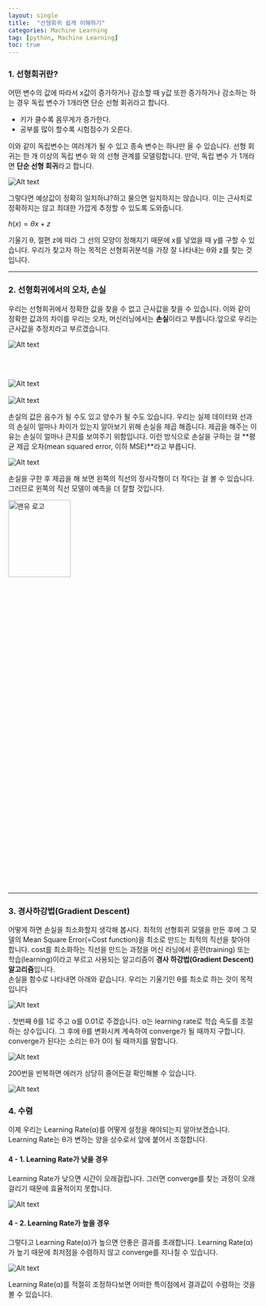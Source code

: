 ```yaml
---
layout: single
title:  "선형회귀 쉽게 이해하기"
categories: Machine Learning
tag: [python, Machine Learning]
toc: true
---
```


### 1. 선형회귀란?

어떤 변수의 값에 따라서 x값이 증가하거나 감소할 때 y값 또한 증가하거나 감소하는 하는 경우 독립 변수가 1개라면 단순 선형 회귀라고 합니다.

 - 키가 클수록 몸무게가 증가한다.
 -  공부를 많이 할수록 시험점수가 오른다. 

이와 같이 독립변수는 여러개가 될 수 있고 종속 변수는 하나만 올 수 있습니다.
선형 회귀는 한 개 이상의 독립 변수 와 의 선형 관계를 모델링합니다. 만약, 독립 변수 가 1개라면 **단순 선형 회귀**라고 합니다.

![Alt text](https://i.esdrop.com/d/f/uVJApfFjHN/a39HQaLJoA.jpg)

그렇다면 예상값이 정확히 일치하냐?하고 물으면 일치하지는 않습니다. 이는 근사치로 정확하지는 않고 최대한 가깝게 추정할 수 있도록 도와줍니다. 

$h(x)=θx+z$

기울기 θ, 절편 z에 따라 그 선의 모양이 정해지기 때문에 x를 넣었을 때 y를 구할 수 있습니다. 우리가 찾고자 하는 목적은 선형회귀분석을 가장 잘 나타내는 θ와 z를 찾는 것입니다.

***

### 2. 선형회귀에서의 오차, 손실

우리는 선형회귀에서 정확한 값을 찾을 수 없고 근사값을 찾을 수 있습니다. 이와 같이 정확한 값과의 차이를 우리는 오차, 머신러닝에서는 **손실**이라고 부릅니다.앞으로 우리는 근사값을 추정치라고 부르겠습니다.

![Alt text](https://i.esdrop.com/d/f/uVJApfFjHN/Hv2vooqllM.jpg)

<br><br>

![Alt text](https://i.esdrop.com/d/f/uVJApfFjHN/XXHYzyxQb7.jpg)
<br><br>
![Alt text](https://i.esdrop.com/d/f/uVJApfFjHN/7KjIKAacQn.png)


손실의 값은 음수가 될 수도 있고 양수가 될 수도 있습니다. 우리는 실제 데이터와 선과의 손실이 얼마나 차이가 있는지 알아보기 위해 손실을 제곱 해줍니다. 제곱을 해주는 이유는 손실이 얼마나 큰지를 보여주기 위함입니다. 이런 방식으로 손실을 구하는 걸 **평균 제곱 오차(mean squared error, 이하 MSE)**라고 부릅니다.


![Alt text](https://i.esdrop.com/d/f/uVJApfFjHN/htNfl3AYzE.jpg)

손실을 구한 후 제곱을 해 보면 왼쪽의 직선의 정사각형이 더 작다는 걸 볼 수 있습니다. 그러므로 왼쪽의 직선 모델이 예측을 더 잘할 것입니다.

<img src="https://i.esdrop.com/d/f/uVJApfFjHN/YkjV2FgYPA.jpg" width="50%" height="20%" title="px(픽셀) 크기 설정" alt="맨유 로고">

***

### 3. 경사하강법(Gradient Descent)

어떻게 하면 손실을 최소화할지 생각해 봅시다. 최적의 선형회귀 모델을 만든 후에 그 모델의 Mean Square Error(=Cost function)을 최소로 만드는 최적의 직선을 찾아야 합니다. cost를 최소화하는 직선을 만드는 과정을 머신 러닝에서 훈련(training) 또는 학습(learning)이라고 부르고 사용되는 알고리즘이 **경사 하강법(Gradient Descent) 알고리즘**입니다.<br>
손실을 함수로 나타내면 아래와 같습니다. 우리는 기울기인 θ를 최소로 하는 것이 목적입니다 


![Alt text](https://i.esdrop.com/d/f/uVJApfFjHN/1XSj2GXKgn.png)

.
 첫번째 θ를 1로 주고 α를 0.01로 주겠습니다. α는 learning rate로 학습 속도를 조절하는 상수입니다. 그 후에 θ를 변화시켜 계속하여 converge가 될 때까지 구합니다. converge가 된다는 소리는 θ가 0이 될 때까지를 말합니다.

![Alt text](https://i.esdrop.com/d/f/uVJApfFjHN/8cXFmx5oaX.jpg)

200번을 반복하면 에러가 상당히 줄어든걸 확인해볼 수 있습니다.

![Alt text](https://i.esdrop.com/d/f/uVJApfFjHN/i5xXfjvlIn.jpg)

### 4. 수렴

이제 우리는 Learning Rate(α)를 어떻게 설정을 해야되는지 알아보겠습니다. Learning Rate는 θ가 변하는 양을 상수로서 앞에 붙어서 조절합니다. <br>
#### 4 - 1. Learning Rate가 낮을 경우

Learning Rate가 낮으면 시간이 오래걸립니다. 그러면 converge를 찾는 과정이 오래 걸리기 때문에 효율적이지 못합니다.

![Alt text](https://i.esdrop.com/d/f/uVJApfFjHN/xZ6LS9q0jE.png)
<br>
#### 4 - 2. Learning Rate가 높을 경우
그렇다고 Learning Rate(α)가 높으면 안좋은 결과를 초래합니다. Learning Rate(α)가 높기 때문에 최저점을 수렴하지 않고 converge를 지나칠 수 있습니다.

![Alt text](https://i.esdrop.com/d/f/uVJApfFjHN/DEmuLQ6cWp.jpg)

Learning Rate(α)를 적절히 조정하다보면 어떠한 특이점에서 결과값이 수렴하는 것을 볼 수 있습니다.
